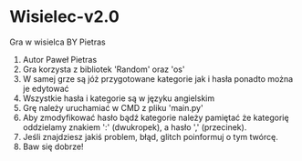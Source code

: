 # Wisielec-v2.0

Gra w wisielca BY Pietras

1. Autor Paweł Pietras
2. Gra korzysta z bibliotek 'Random' oraz 'os'
3. W samej grze są jóż przygotowane kategorie jak i hasła ponadto można je edytować
4. Wszystkie hasła i kategorie są w języku angielskim
5. Grę należy uruchamiać w CMD z pliku 'main.py'
6. Aby zmodyfikować hasło bądź kategorie należy pamiętać że kategorię oddzielamy znakiem ':' (dwukropek), a hasło ',' (przecinek).
7. Jeśli znajdziesz jakiś problem, błąd, glitch poinformuj o tym twórcę.
8. Baw się dobrze!
